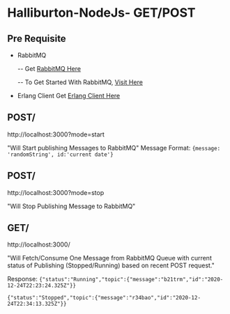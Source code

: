 # Halliburton-NodeJs- GET/POST

## Pre Requisite
* RabbitMQ

    -- Get [RabbitMQ Here](https://www.rabbitmq.com/download.html)

    -- To Get Started With RabbitMQ, [Visit Here](https://www.rabbitmq.com/getstarted.html)

* Erlang Client
Get [Erlang Client Here](https://www.rabbitmq.com/erlang-client.html)


## POST/
http://localhost:3000?mode=start

"Will Start publishing Messages to RabbitMQ"
Message Format: 
`{message: 'randomString', id:'current date'}`

## POST/
http://localhost:3000?mode=stop

"Will Stop Publishing Message to RabbitMQ"

## GET/
http://localhost:3000/

"Will Fetch/Consume One Message from RabbitMQ Queue with current status of Publishing (Stopped/Running) based on recent POST request."

Response:
`{"status":"Running","topic":{"message":"b21trm","id":"2020-12-24T22:23:24.325Z"}}`

`{"status":"Stopped","topic":{"message":"r34bao","id":"2020-12-24T22:34:13.325Z"}}`

